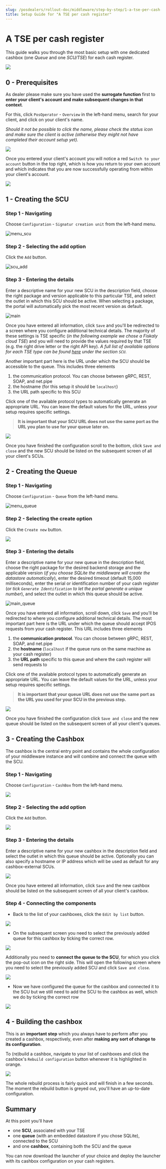 ```yaml
---
slug: /posdealers/rollout-doc/middleware/step-by-step/1-a-tse-per-cash-register
title: Setup Guide for "A TSE per cash register"
---
```


# A TSE per cash register
This guide walks you through the most basic setup with one dedicated cashbox (one *Queue* and one *SCU/TSE*) for each cash register.



![](../../images/cash-register-queue-scu-tse.png)



## 0 - Prerequisites
As dealer please make sure you have used the **surrogate function** first to **enter your client's account and make subsequent changes in that context**.

For this, click `PosOperator` - `Overview` in the left-hand menu, search for your client, and click on your client's name.

*Should it not be possible to click the name, please check the status icon and make sure the client is active (otherwise they might not have completed their account setup yet).*

![](../images/surrogate.png)



Once you entered your client's account you will notice a red `Switch to your account` button in the top right, which is how you return to your own account and which indicates that you are now successfully operating from within your client's account.

![](../images/switch-back.png)





## 1 - Creating the SCU
### Step 1 - Navigating
Choose `Configuration` - `Signatur creation unit` from the left-hand menu.

![menu_scu](../images/menu-scu.png)

### Step 2 - Selecting the add option

Click the `Add` button.

![scu_add](../images/scu-add.png)

### Step 3 - Entering the details
Enter a descriptive name for your new SCU in the description field, choose the right package and version applicable to this particular TSE, and select the outlet in which this SCU should be active. When selecting a package, the portal will automatically pick the most recent version as default.

![main](../images/main-scu.png)



Once you have entered all information, click `Save` and you'll be redirected to a screen where you configure additional technical  details. The majority of these settings is TSE specific (*in the following example we chose a Fiskaly cloud TSE*) and you will need to provide the values required by that TSE (e.g. the right drive letter or the right API key).
*A full list of available options for each TSE type can be found [here](https://docs.fiskaltrust.cloud/docs/posdealers/rollout-doc/middleware#templating-to-create-cashboxes) under the section `SCU`.*

Another important part here is the URL under which the SCU should be accessible to the queue. This includes three elements

1. the communication protocol. You can choose between gRPC, REST, SOAP, and net.pipe
2. the hostname (for this setup it should be `localhost`)
3. the URL path specific to this SCU

Click one of the available protocol types to automatically generate an appropriate URL. You can leave the default values for the URL, unless your setup requires specific settings.



> **It is important that your SCU URL does not use the same port as the URL you plan to use for your queue later on.**



![](../images/scu-config.png)

Once you have finished the configuration scroll to the bottom, click `Save and close` and the new SCU should be listed on the subsequent screen of all your client's SCUs.



## 2 - Creating the Queue
### Step 1 - Navigating
Choose `Configuration` - `Queue` from the left-hand menu.

![menu_queue](../images/menu-queue.png)

### Step 2 - Selecting the create option
Click the `Create new` button.

![](../images/queue-add.png)

### Step 3 - Entering the details

Enter a descriptive name for your new queue in the description field, choose the right package for the desired backend storage and the applicable version (*if you choose SQLite the middleware will create the datastore automatically*), enter the desired timeout (default 15,000 milliseconds), enter the serial or identification number of your cash register (*or tick `Generate Identification` to let the portal generate a unique number*), and select the outlet in which this queue should be active.

![main_queue](../images/main-queue.png)

Once you have entered all information, scroll down, click `Save` and you'll be redirected to where you configure additional technical details. The most important part here is the URL under which the queue should accept IPOS requests from your cash register. This URL includes three elements

1. the **communication protocol**. You can choose between gRPC, REST, SOAP, and net.pipe
2. the **hostname** (`localhost` if the queue runs on the same machine as your cash register)
3. the **URL path** specific to this queue and where the cash register will send requests to

Click one of the available protocol types to automatically generate an appropriate URL. You can leave the default values for the URL, unless your setup requires specific settings.



> **It is important that your queue URL does not use the same port as the URL you used for your SCU in the previous step.**



![](../images/queue-config.png)

Once you have finished the configuration click `Save and close` and the new queue should be listed on the subsequent screen of all your client's queues.




## 3 - Creating the Cashbox
The cashbox is the central entry point and contains the whole configuration of your middleware instance and will combine and connect the queue with the SCU.

### Step 1 - Navigating

Choose `Configuration` - `CashBox` from the left-hand menu.

![](../images/menu-cashbox.png)



### Step 2 - Selecting the add option

Click the `Add` button.

![](../images/cashbox-add.png)



### Step 3 - Entering the details

Enter a descriptive name for your new cashbox in the description field and select the outlet in which this queue should be active. Optionally you can also specify a hostname or IP address which will be used as default for any cashbox-external SCUs.

![](../images/main-cashbox.png)

Once you have entered all information, click `Save` and the new cashbox should be listed on the subsequent screen of all your client's cashbox.



### Step 4 - Connecting the components

* Back to the list of your cashboxes, click the `Edit by list` button.

![](../images/edit-cashbox.png)



* On the subsequent screen you need to select the previously added queue for this cashbox by ticking the correct row.

![](../images/select-queue.png)

Additionally you need to **connect the queue to the SCU**, for which you click the pop-out icon on the right side. This will open the following screen where you need to select the previously added SCU and click `Save and close`.

![](../images/connect-scu.png)



* Now we have configured the queue for the cashbox and connected it to the SCU but we still need to add the SCU to the cashbox as well, which we do by ticking the correct row

![](../images/select-scu.png)



## 4 - Building the cashbox

This is an **important step** which you always have to perform after you created a cashbox, respectively, even after **making any sort of change to its configuration**.

To (re)build a cashbox, navigate to your list of cashboxes and click the cashbox's `Rebuild configuration` button whenever it is highlighted in orange.

![](../images/build-cashbox.png)

The whole rebuild process is fairly quick and will finish in a few seconds. The moment the rebuild button is greyed out, you'll have an up-to-date configuration.



## Summary

At this point you'll have

* one **SCU**, associated with your TSE
* one **queue** (with an embedded datastore if you chose SQLite), connected to the SCU
* and one **cashbox**, containing both the SCU and the queue

You can now download the launcher of your choice and deploy the launcher with its cashbox configuration on your cash registers.
